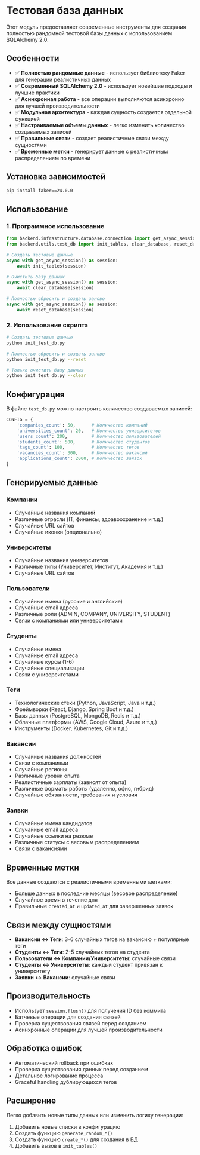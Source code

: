 # Тестовая база данных

Этот модуль предоставляет современные инструменты для создания полностью рандомной тестовой базы данных с использованием SQLAlchemy 2.0.

## Особенности

- ✅ **Полностью рандомные данные** - использует библиотеку Faker для генерации реалистичных данных
- ✅ **Современный SQLAlchemy 2.0** - использует новейшие подходы и лучшие практики
- ✅ **Асинхронная работа** - все операции выполняются асинхронно для лучшей производительности
- ✅ **Модульная архитектура** - каждая сущность создается отдельной функцией
- ✅ **Настраиваемые объемы данных** - легко изменить количество создаваемых записей
- ✅ **Правильные связи** - создает реалистичные связи между сущностями
- ✅ **Временные метки** - генерирует данные с реалистичным распределением по времени

## Установка зависимостей

```bash
pip install faker==24.0.0
```

## Использование

### 1. Программное использование

```python
from backend.infrastructure.database.connection import get_async_session
from backend.utils.test_db import init_tables, clear_database, reset_database

# Создать тестовые данные
async with get_async_session() as session:
    await init_tables(session)

# Очистить базу данных
async with get_async_session() as session:
    await clear_database(session)

# Полностью сбросить и создать заново
async with get_async_session() as session:
    await reset_database(session)
```

### 2. Использование скрипта

```bash
# Создать тестовые данные
python init_test_db.py

# Полностью сбросить и создать заново
python init_test_db.py --reset

# Только очистить базу данных
python init_test_db.py --clear
```

## Конфигурация

В файле `test_db.py` можно настроить количество создаваемых записей:

```python
CONFIG = {
    'companies_count': 50,      # Количество компаний
    'universities_count': 20,   # Количество университетов
    'users_count': 200,         # Количество пользователей
    'students_count': 500,      # Количество студентов
    'tags_count': 100,          # Количество тегов
    'vacancies_count': 300,     # Количество вакансий
    'applications_count': 2000, # Количество заявок
}
```

## Генерируемые данные

### Компании
- Случайные названия компаний
- Различные отрасли (IT, финансы, здравоохранение и т.д.)
- Случайные URL сайтов
- Случайные иконки (опционально)

### Университеты
- Случайные названия университетов
- Различные типы (Университет, Институт, Академия и т.д.)
- Случайные URL сайтов

### Пользователи
- Случайные имена (русские и английские)
- Случайные email адреса
- Различные роли (ADMIN, COMPANY, UNIVERSITY, STUDENT)
- Связи с компаниями или университетами

### Студенты
- Случайные имена
- Случайные email адреса
- Случайные курсы (1-6)
- Случайные специализации
- Связи с университетами

### Теги
- Технологические стеки (Python, JavaScript, Java и т.д.)
- Фреймворки (React, Django, Spring Boot и т.д.)
- Базы данных (PostgreSQL, MongoDB, Redis и т.д.)
- Облачные платформы (AWS, Google Cloud, Azure и т.д.)
- Инструменты (Docker, Kubernetes, Git и т.д.)

### Вакансии
- Случайные названия должностей
- Связи с компаниями
- Случайные регионы
- Различные уровни опыта
- Реалистичные зарплаты (зависят от опыта)
- Различные форматы работы (удаленно, офис, гибрид)
- Случайные обязанности, требования и условия

### Заявки
- Случайные имена кандидатов
- Случайные email адреса
- Случайные ссылки на резюме
- Различные статусы с весовым распределением
- Связи с вакансиями

## Временные метки

Все данные создаются с реалистичными временными метками:
- Больше данных в последние месяцы (весовое распределение)
- Случайное время в течение дня
- Правильные `created_at` и `updated_at` для завершенных заявок

## Связи между сущностями

- **Вакансии ↔ Теги**: 3-6 случайных тегов на вакансию + популярные теги
- **Студенты ↔ Теги**: 2-5 случайных тегов на студента
- **Пользователи ↔ Компании/Университеты**: случайные связи
- **Студенты ↔ Университеты**: каждый студент привязан к университету
- **Заявки ↔ Вакансии**: случайные связи

## Производительность

- Использует `session.flush()` для получения ID без коммита
- Батчевые операции для создания связей
- Проверка существования связей перед созданием
- Асинхронные операции для лучшей производительности

## Обработка ошибок

- Автоматический rollback при ошибках
- Проверка существования данных перед созданием
- Детальное логирование процесса
- Graceful handling дублирующихся тегов

## Расширение

Легко добавить новые типы данных или изменить логику генерации:

1. Добавить новые списки в конфигурацию
2. Создать функцию `generate_random_*()`
3. Создать функцию `create_*()` для создания в БД
4. Добавить вызов в `init_tables()`

